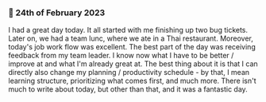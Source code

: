  
### 👻 24th of February 2023


I had a great day today. It all started with me finishing up two bug tickets. Later on, we had a team lunc, where we ate in a Thai restaurant. Moreover, today's job work flow was excellent. The best part of the day was receiving feedback from my team leader. I know now what I have to be better / improve at and what I'm already great at. The best thing about it is that I can directly also change my planning / productivity schedule - by that, I mean learning structure, prioritizing what comes first, and much more. There isn't much to write about today, but other than that, and it was a fantastic day.
